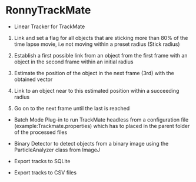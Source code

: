 RonnyTrackMate
==============

- Linear Tracker for TrackMate

 1. Link and set a flag for all objects that are sticking more than 80% of the time lapse movie, i.e not moving within a preset radius (Stick radius)
 
 2. Establish a first possible link from an object from the first frame with an object in the second frame within an initial radius
 
 3. Estimate the position of the object in the next frame (3rd) with the obtained vector

 4. Link to an object near to this estimated position within a succeeding radius

 5. Go on to the next frame until the last is reached

- Batch Mode Plug-in to run TrackMate headless from a configuration file (example:Trackmate.properties) which has to placed    in the parent folder of the processed files

- Binary Detector to detect objects from a binary image using the ParticleAnalyzer class from ImageJ

- Export tracks to SQLite

- Export tracks to CSV files
